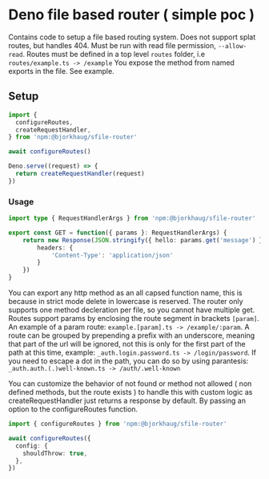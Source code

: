 # Deno file based router ( simple poc )

Contains code to setup a file based routing system. Does not support splat
routes, but handles 404. Must be run with read file permission, `--allow-read`.
Routes must be defined in a top level `routes` folder, i.e
`routes/example.ts -> /example` You expose the method from named exports in the
file. See example.

## Setup

```typescript
import {
  configureRoutes,
  createRequestHandler,
} from 'npm:@bjorkhaug/sfile-router'

await configureRoutes()

Deno.serve((request) => {
  return createRequestHandler(request)
})
```

### Usage

```typescript
import type { RequestHandlerArgs } from 'npm:@bjorkhaug/sfile-router'

export const GET = function({ params }: RequestHandlerArgs) {
    return new Response(JSON.stringify({ hello: params.get('message') })), {
        headers: {
            'Content-Type': 'application/json'
        }
    })
}
```

You can export any http method as an all capsed function name, this is because
in strict mode delete in lowercase is reserved. The router only supports one
method decleration per file, so you cannot have multiple get.\
Routes support params by enclosing the route segment in brackets `[param]`. An
example of a param route: `example.[param].ts -> /example/:param`. A route can
be grouped by prepending a prefix with an underscore, meaning that part of the
url will be ignored, not this is only for the first part of the path at this
time, example: `_auth.login.password.ts -> /login/password`. If you need to
escape a dot in the path, you can do so by using parantesis:
`_auth.auth.(.)well-known.ts -> /auth/.well-known`

You can customize the behavior of not found or method not allowed ( non defined
methods, but the route exists ) to handle this with custom logic as
createRequestHandler just returns a response by default. By passing an option to
the configureRoutes function.

```typescript
import { configureRoutes } from 'npm:@bjorkhaug/sfile-router'

await configureRoutes({
  config: {
    shouldThrow: true,
  },
})
```
